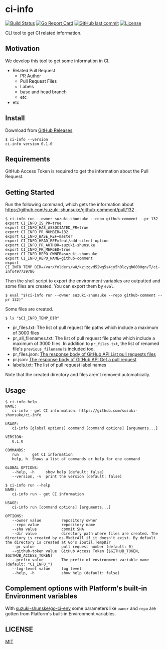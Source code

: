 # ci-info

[![Build Status](https://github.com/suzuki-shunsuke/ci-info/workflows/CI/badge.svg)](https://github.com/suzuki-shunsuke/ci-info/actions)
[![Go Report Card](https://goreportcard.com/badge/github.com/suzuki-shunsuke/ci-info)](https://goreportcard.com/report/github.com/suzuki-shunsuke/ci-info)
[![GitHub last commit](https://img.shields.io/github/last-commit/suzuki-shunsuke/ci-info.svg)](https://github.com/suzuki-shunsuke/ci-info)
[![License](http://img.shields.io/badge/license-mit-blue.svg?style=flat-square)](https://raw.githubusercontent.com/suzuki-shunsuke/ci-info/main/LICENSE)

CLI tool to get CI related information.

## Motivation

We develop this tool to get some information in CI.

* Related Pull Request
  * PR Author
  * Pull Request Files
  * Labels
  * base and head branch
  * etc
* etc

## Install

Download from [GitHub Releases](https://github.com/suzuki-shunsuke/ci-info/releases)

```
$ ci-info --version
ci-info version 0.1.0
```

## Requirements

GitHub Access Token is required to get the information about the Pull Request.

## Getting Started

Run the following command, which gets the information about https://github.com/suzuki-shunsuke/github-comment/pull/132 .

```
$ ci-info run --owner suzuki-shunsuke --repo github-comment --pr 132
export CI_INFO_IS_PR=true
export CI_INFO_HAS_ASSOCIATED_PR=true
export CI_INFO_PR_NUMBER=132
export CI_INFO_BASE_REF=master
export CI_INFO_HEAD_REF=feat/add-silent-option
export CI_INFO_PR_AUTHOR=suzuki-shunsuke
export CI_INFO_PR_MERGED=true
export CI_INFO_REPO_OWNER=suzuki-shunsuke
export CI_INFO_REPO_NAME=github-comment
export CI_INFO_TEMP_DIR=/var/folders/w0/kzjzgvd52wg5s4jy5h0lcyqh0000gn/T/ci-info497729786
```

Then the shell script to export the environment variables are outputted and some files are created.
You can export them by `eval`.

```
$ eval "$(ci-info run --owner suzuki-shunsuke --repo github-comment --pr 132)"
```

Some files are created.

```
$ ls "$CI_INFO_TEMP_DIR"
```

* pr_files.txt: The list of pull request file paths which include a maximum of 3000 files
* pr_all_filenames.txt: The list of pull request file paths which include a maximum of 3000 files. In addition to `pr_files.txt`, the list of renamed file's `previous_filename` is included too.
* pr_files.json: [The response body of GitHub API List pull requests files](https://docs.github.com/en/free-pro-team@latest/rest/reference/pulls#list-pull-requests-files)
* pr.json: [The response body of GitHub API Get a pull request](https://docs.github.com/en/free-pro-team@latest/rest/reference/pulls#get-a-pull-request)
* labels.txt: The list of pull request label names

Note that the created directory and files aren't removed automatically.

## Usage

```
$ ci-info help
NAME:
   ci-info - get CI information. https://github.com/suzuki-shunsuke/ci-info

USAGE:
   ci-info [global options] command [command options] [arguments...]

VERSION:
   0.1.0

COMMANDS:
   run      get CI information
   help, h  Shows a list of commands or help for one command

GLOBAL OPTIONS:
   --help, -h     show help (default: false)
   --version, -v  print the version (default: false)
```

```
$ ci-info run --help
NAME:
   ci-info run - get CI information

USAGE:
   ci-info run [command options] [arguments...]

OPTIONS:
   --owner value         repository owner
   --repo value          repository name
   --sha value           commit SHA
   --dir value           directory path where files are created. The directory is created by os.MkdirAll if it doesn't exist. By default the directory is created at Go's ioutil.TempDir
   --pr value            pull request number (default: 0)
   --github-token value  GitHub Access Token [$GITHUB_TOKEN, $GITHUB_ACCESS_TOKEN]
   --prefix value        The prefix of environment variable name (default: "CI_INFO_")
   --log-level value     log level
   --help, -h            show help (default: false)
```

## Complement options with Platform's built-in Environment variables

With [suzuki-shunske/go-ci-env](https://github.com/suzuki-shunsuke/go-ci-env) some parameters like `owner` and `repo` are gotten from Platform's built-in Environment variables.

## LICENSE

[MIT](LICENSE)
